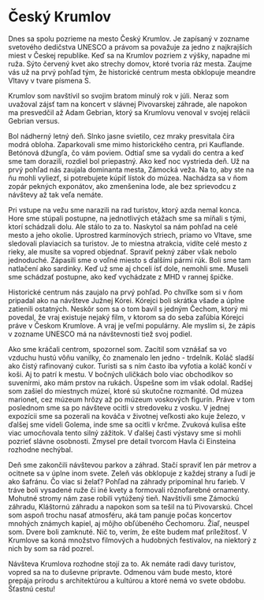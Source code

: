 # Český Krumlov
Dnes sa spolu pozrieme na mesto Český Krumlov. Je zapísaný v zozname svetového dedičstva UNESCO a právom sa považuje za jedno z najkrajších miest v Českej republike. Keď sa na Krumlov pozriem z výšky, napadne mi ruža. Sýto červený kvet ako strechy domov, ktoré tvoria ráz mesta. Zaujme vás už na prvý pohľad tým, že historické centrum mesta obklopuje meandre Vltavy v tvare písmena S.

Krumlov som navštívil so svojim bratom minulý rok v júli. Neraz som uvažoval zájsť tam na koncert v slávnej Pivovarskej záhrade, ale napokon ma presvedčil až Adam Gebrian, ktorý sa Krumlovu venoval v svojej relácii Gebrian versus.

Bol nádherný letný deň. Slnko jasne svietilo, cez mraky presvitala číra modrá obloha. Zaparkovali sme mimo historického centra, pri Kauflande. Betónová džungľa, čo vám poviem. Odtiaľ sme sa vydali do centra a keď sme tam dorazili, rozdiel bol priepastný. Ako keď noc vystrieda deň. Už na prvý pohľad nás zaujala dominanta mesta, Zámocká veža. Na to, aby ste na ňu mohli vyliezť, si potrebujete kúpiť lístok do múzea. Nachádza sa v ňom zopár pekných exponátov, ako zmenšenina lode, ale bez sprievodcu z návštevy až tak veľa nemáte.

Pri vstupe na vežu sme narazili na rad turistov, ktorý azda nemal konca. Hore sme stúpali postupne, na jednotlivých etážach sme sa míňali s tými, ktorí schádzali dolu. Ale stálo to za to. Naskytol sa nám pohľad na celé mesto a jeho okolie. Uprostred karmínových striech, priamo vo Vltave, sme sledovali plaviacich sa turistov. Je to miestna atrakcia, vidíte celé mesto z rieky, ale musíte sa vopred objednať. Spraviť pekný záber však nebolo jednoduché. Zápasili sme o voľné miesto s ďalšími pármi rúk. Boli sme tam natlačení ako sardinky. Keď už sme aj chceli ísť dole, nemohli sme. Museli sme schádzať postupne, ako keď vychádzate z MHD v rannej špičke.

Historické centrum nás zaujalo na prvý pohľad. Po chvíľke som si v ňom pripadal ako na návšteve Južnej Kórei. Kórejci boli skrátka všade a úplne zatienili ostatných. Neskôr som sa o tom bavil s jedným Čechom, ktorý mi povedal, že vraj existuje nejaký film, v ktorom sa do seba zaľúbia Kórejci práve v Českom Krumlove. A vraj je veľmi populárny. Ale myslím si, že zápis v zozname UNESCO má na návštevnosti tiež svoj podiel.

Ako sme kráčali centrom, spozornel som. Zacítil som vznášať sa vo vzduchu hustú vôňu vanilky, čo znamenalo len jedno - trdelník. Koláč sladší ako čistý rafinovaný cukor. Turisti sa s ním často iba vyfotia a koláč končí v koši. Aj to patrí k mestu. V bočných uličkách bolo viac obchodíkov so suvenírmi, ako mám prstov na rukách. Úspešne som im však odolal. Radšej som zašiel do miestnych múzeí, ktoré sú skutočne rozmanité. Od múzea marionet, cez múzeum hrôzy až po múzeum voskových figurín. Práve v tom poslednom sme sa po návšteve ocitli v stredoveku z vosku. V jednej expozícii sme sa pozerali na kováča v životnej veľkosti ako kuje železo, v ďalšej sme videli Golema, inde sme sa ocitli v krčme. Zvuková kulisa ešte viac umocňovala tento silný zážitok. V ďalšej časti výstavy sme si mohli pozrieť slávne osobnosti. Zmysel pre detail tvorcom Havla či Einsteina rozhodne nechýbal.

Deň sme zakončili návštevou parkov a záhrad. Stačí spraviť len pár metrov a ocitnete sa v úplne inom svete. Zeleň vás obklopuje z každej strany a ľudí je ako šafránu. Čo viac si želať? Pohľad na záhrady pripomínal hru farieb. V tráve boli vysadené ruže či iné kvety a formovali rôznofarebné ornamenty. Mohutné stromy nám zase robili vytúžený tieň. Navštívili sme Zámockú záhradu, Kláštornú záhradu a napokon som sa tešil na tú Pivovarskú. Chcel som aspoň trochu nasať atmosféru, aká tam panuje počas koncertov mnohých známych kapiel, aj môjho obľúbeného Čechomoru. Žiaľ, neuspel som. Dvere boli zamknuté. Nič to, verím, že ešte budem mať príležitosť. V Krumlove sa koná množstvo filmových a hudobných festivalov, na niektorý z nich by som sa rád pozrel.

Návšteva Krumlova rozhodne stojí za to. Ak nemáte radi davy turistov, vopred sa na to duševne pripravte. Odmenou vám bude mesto, ktoré prepája prírodu s architektúrou a kultúrou a ktoré nemá vo svete obdobu. Šťastnú cestu!
